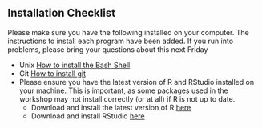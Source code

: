 ## Installation Checklist

Please make sure you have the following installed on your computer. The instructions to install each program have been added. If you run into problems, please bring your questions about this next Friday

* Unix [How to install the Bash Shell](https://carpentries.github.io/workshop-template/#shell)
* Git [How to install git](https://carpentries.github.io/workshop-template/#git)
* Please ensure you have the latest version of R and RStudio installed on your machine. This is important, as some packages used in the workshop may not install correctly (or at all) if R is not up to date.
  - Download and install the latest version of R [here](https://www.r-project.org/)
  - Download and install RStudio [here](https://posit.co/download/rstudio-desktop/#download)
